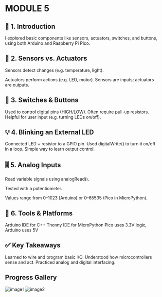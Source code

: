 # MODULE 5
## 🔌 1. Introduction
I explored basic components like sensors, actuators, switches, and buttons, using both Arduino and Raspberry Pi Pico.

## 🧠 2. Sensors vs. Actuators
Sensors detect changes (e.g. temperature, light).

Actuators perform actions (e.g. LED, motor).
Sensors are inputs; actuators are outputs.

## 🔘 3. Switches & Buttons
Used to control digital pins (HIGH/LOW).
Often require pull-up resistors.
Helpful for user input (e.g. turning LEDs on/off).

## 💡 4. Blinking an External LED
Connected LED + resistor to a GPIO pin.
Used digitalWrite() to turn it on/off in a loop.
Simple way to learn output control.

## 🎚️ 5. Analog Inputs
Read variable signals using analogRead().

Tested with a potentiometer.

Values range from 0–1023 (Arduino) or 0–65535 (Pico in MicroPython).

## 🤖 6. Tools & Platforms
Arduino IDE for C++
Thonny IDE for MicroPython
Pico uses 3.3V logic, Arduino uses 5V

## ✅ Key Takeaways
Learned to wire and program basic I/O.
Understood how microcontrollers sense and act.
Practiced analog and digital interfacing.

## Progress Gallery
![image1](image6.png)
![image2](image.7.png)

